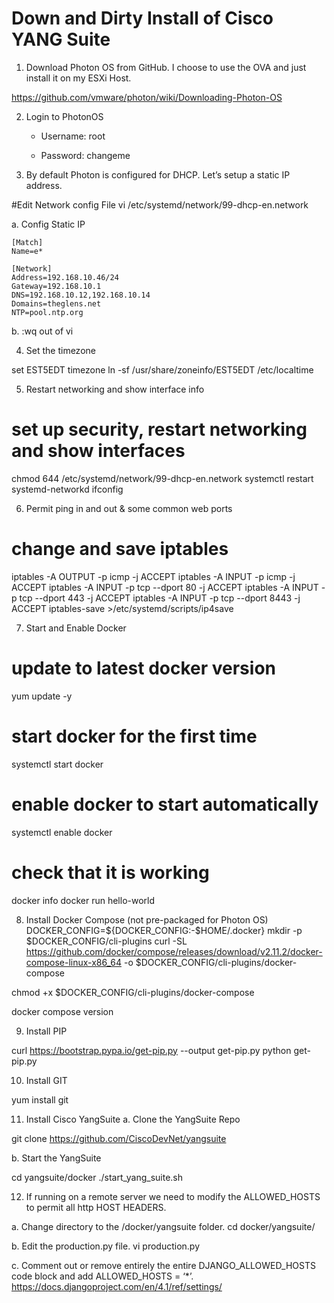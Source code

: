# Down and Dirty Install of Cisco YANG Suite 



1.	Download Photon OS from GitHub. I choose to use the OVA and just install it on my ESXi Host.

https://github.com/vmware/photon/wiki/Downloading-Photon-OS


2.	Login to PhotonOS

      * Username: root

      * Password: changeme


3.	By default Photon is configured for DHCP. Let’s setup a static IP address. 

#Edit Network config File
vi /etc/systemd/network/99-dhcp-en.network


a.	Config Static IP

```
[Match]
Name=e*

[Network]
Address=192.168.10.46/24
Gateway=192.168.10.1
DNS=192.168.10.12,192.168.10.14
Domains=theglens.net
NTP=pool.ntp.org
```

b.	:wq  out of vi

4.	Set the timezone

set EST5EDT timezone
ln -sf /usr/share/zoneinfo/EST5EDT /etc/localtime

5.	Restart networking and show interface info


# set up security, restart networking and show interfaces
chmod 644 /etc/systemd/network/99-dhcp-en.network
systemctl restart systemd-networkd
ifconfig

	

6.	Permit ping in and out & some common web ports

# change and save iptables
iptables -A OUTPUT -p icmp -j ACCEPT
iptables -A INPUT -p icmp -j ACCEPT
iptables -A INPUT -p tcp --dport 80 -j ACCEPT
iptables -A INPUT -p tcp --dport 443 -j ACCEPT
iptables -A INPUT -p tcp --dport 8443 -j ACCEPT
iptables-save >/etc/systemd/scripts/ip4save







7.	Start and Enable Docker

# update to latest docker version
yum update -y
# start docker for the first time
systemctl start docker
# enable docker to start automatically
systemctl enable docker
# check that it is working
docker info
docker run hello-world



8.	Install Docker Compose (not pre-packaged for Photon OS)
DOCKER_CONFIG=${DOCKER_CONFIG:-$HOME/.docker}
mkdir -p $DOCKER_CONFIG/cli-plugins
curl -SL https://github.com/docker/compose/releases/download/v2.11.2/docker-compose-linux-x86_64 -o $DOCKER_CONFIG/cli-plugins/docker-compose

chmod +x $DOCKER_CONFIG/cli-plugins/docker-compose

docker compose version



9.	Install PIP

curl https://bootstrap.pypa.io/get-pip.py --output get-pip.py 
python get-pip.py


10.	Install GIT

yum install git


11.	Install Cisco YangSuite
a.	Clone the YangSuite Repo

git clone https://github.com/CiscoDevNet/yangsuite

b.	Start the YangSuite

cd yangsuite/docker
./start_yang_suite.sh




12.	If running on a remote server we need to modify the ALLOWED_HOSTS to permit all http HOST HEADERS. 

a.	Change directory to the /docker/yangsuite folder.
cd docker/yangsuite/ 

b.	Edit the production.py file. 
vi production.py

c.	Comment out or remove entirely the entire DJANGO_ALLOWED_HOSTS code block and add ALLOWED_HOSTS = ‘*’.
https://docs.djangoproject.com/en/4.1/ref/settings/
 



















